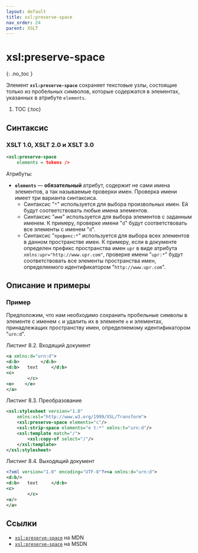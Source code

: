 ```yaml
---
layout: default
title: xsl:preserve-space
nav_order: 24
parent: XSLT
---
```


<!-- prettier-ignore-start -->
# xsl:preserve-space
{: .no_toc }
<!-- prettier-ignore-end -->

Элемент **`xsl:preserve-space`** сохраняет текстовые узлы, состоящие только из пробельных символов, которые содержатся в элементах, указанных в атрибуте `elements`.

<!-- prettier-ignore -->
1. TOC
{:toc}

## Синтаксис

### XSLT 1.0, XSLT 2.0 и XSLT 3.0

```xml
<xsl:preserve-space
    elements = tokens />
```

Атрибуты:

- **`elements`** — **обязательный** атрибут, содержит не сами имена элементов, а так называемые проверки имен. Проверка имени имеет три варианта синтаксиса.
  - Синтаксис "`*`" используется для выбора произвольных имен. Ей будут соответствовать любые имена элементов.
  - Синтаксис "`имя`" используется для выбора элементов с заданным именем. К примеру, проверке имени "`d`" будут соответствовать все элементы с именем "`d`".
  - Синтаксис "`префикс:*`" используется для выбора всех элементов в данном пространстве имен. К примеру, если в документе определен префикс пространства имен `upr` в виде атрибута `xmlns:upr="http://www.upr.com"`, проверке имени "`upr:*`" будут соответствовать все элементы пространства имен, определяемого идентификатором "`http://www.upr.com`".

## Описание и примеры

### Пример

Предположим, что нам необходимо сохранить пробельные символы в элементе с именем `c` и удалить их в элементе `e` и элементах, принадлежащих пространству имен, определяемому идентификатором "`urn:d`".

Листинг 8.2. Входящий документ

```xml
<a xmlns:d="urn:d">
<d:b>        </d:b>
<d:b>   text     </d:b>
<c>
        </c>
<e>    </e>
</a>
```

Листинг 8.3. Преобразование

```xml
<xsl:stylesheet version="1.0"
    xmlns:xsl="http://www.w3.org/1999/XSL/Transform">
    <xsl:preserve-space elements="c"/>
    <xsl:strip-space elements="e t:*" xmlns:t="urn:d"/>
    <xsl:template match="/">
        <xsl:copy-of select="/"/>
    </xsl:template>
</xsl:stylesheet>
```

Листинг 8.4. Выходящий документ

```xml
<?xml version="1.0" encoding="UTF-8"?><a xmlns:d="urn:d">
<d:b/>
<d:b>   text     </d:b>
<c>
        </c>
<e/>
</a>
```

## Ссылки

- [`xsl:preserve-space`](https://developer.mozilla.org/en/XSLT/preserve-space) на MDN
- [`xsl:preserve-space`](https://msdn.microsoft.com/en-us/library/ms256144.aspx) на MSDN
